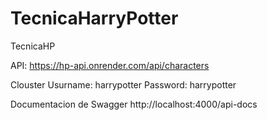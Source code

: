 # TecnicaHarryPotter

TecnicaHP

API: https://hp-api.onrender.com/api/characters

Clouster
Usurname: harrypotter
Password: harrypotter

Documentacion de Swagger
http://localhost:4000/api-docs
